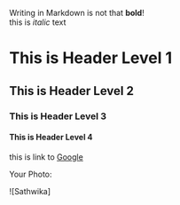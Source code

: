 Writing in Markdown is not that __bold__!  
 this is *italic* text


# This is Header Level 1  
## This is Header Level 2
### This is Header Level 3
#### This is Header Level 4      



this is link to [Google](www.google.co.in)

Your Photo:

![Sathwika]
